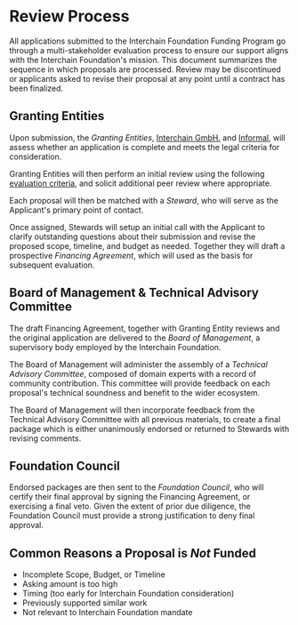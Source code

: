 
# Review Process

All applications submitted to the Interchain Foundation 
Funding Program go through a multi-stakeholder evaluation 
process to ensure our support aligns with the Interchain 
Foundation's mission. This document summarizes the
sequence in which proposals are processed. Review may be 
discontinued or applicants asked to revise their 
proposal at any point until a contract has been finalized.

## Granting Entities

Upon submission, the *Granting Entities*, 
[Interchain GmbH.](https://interchain.berlin/) and 
[Informal](https://informal.systems/), will assess whether an
application is complete and meets the legal criteria 
for consideration.

Granting Entities will then perform an initial review using the
following [evaluation criteria](./evaluation_criteria.md),
and solicit additional peer review where appropriate.

Each proposal will then be matched with a *Steward*, who will serve
as the Applicant's primary point of contact.

Once assigned, Stewards will setup an initial call with the Applicant
to clarify outstanding questions about their submission and revise
the proposed scope, timeline, and budget as needed. Together they 
will draft a prospective *Financing Agreement*, which will used as 
the basis for subsequent evaluation.

## Board of Management & Technical Advisory Committee

The draft Financing Agreement, together with Granting Entity reviews
and the original application are delivered to the *Board of
Management*, a supervisory body employed by the Interchain Foundation.

The Board of Management will administer the assembly of a *Technical
Advisory Committee*, composed of domain experts with a record
of community contribution. This committee will provide feedback
on each proposal's technical soundness and benefit to the wider
ecosystem.

The Board of Management will then incorporate feedback from the 
Technical Advisory Committee with all previous materials, to create
a final package which is either unanimously endorsed or returned 
to Stewards with revising comments.

## Foundation Council

Endorsed packages are then sent to the *Foundation Council*,
who will certify their final approval by signing the 
Financing Agreement, or exercising a final veto. Given the 
extent of prior due diligence, the Foundation Council must 
provide a strong justification to deny final approval.

## Common Reasons a Proposal is _Not_ Funded

- Incomplete Scope, Budget, or Timeline
- Asking amount is too high
- Timing (too early for Interchain Foundation consideration)
- Previously supported similar work
- Not relevant to Interchain Foundation mandate

